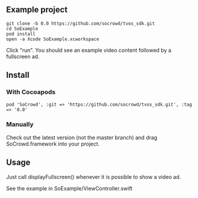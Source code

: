 ## Example project

    git clone -b 0.0 https://github.com/socrowd/tvos_sdk.git
    cd SoExample
    pod install
    open -a Xcode SoExample.xcworkspace

Click "run". You should see an example video content followed by a fullscreen ad.

## Install

### With Cocoapods

    pod 'SoCrowd', :git => 'https://github.com/socrowd/tvos_sdk.git', :tag => '0.0'

### Manually

Check out the latest version (not the master branch) and drag SoCrowd.framework
into your project.

## Usage

Just call displayFullscreen() whenever it is possible to show a video ad.

See the example in SoExample/ViewController.swift
